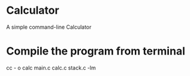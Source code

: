 # Calculator
A simple command-line Calculator
# Compile the program from terminal
cc - o calc main.c calc.c stack.c -lm
